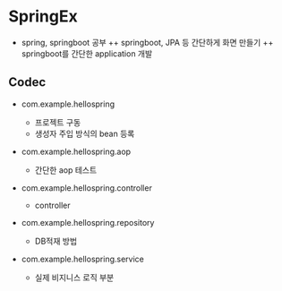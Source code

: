 # SpringEx
  + spring, springboot 공부
    ++ springboot, JPA 등 간단하게 화면 만들기
    ++ springboot를 간단한 application 개발
  
## Codec
  + com.example.hellospring
      + 프로젝트 구동 
      + 생성자 주입 방식의 bean 등록
  
  + com.example.hellospring.aop
      + 간단한 aop 테스트
  
  + com.example.hellospring.controller
      + controller
  
  + com.example.hellospring.repository
      + DB적재 방법
    
  + com.example.hellospring.service
      + 실제 비지니스 로직 부분
